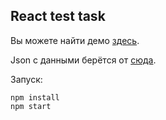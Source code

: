 ## React test task

Вы можете найти демо [здесь](https://shvedaction.github.io/ReactTest/).

Json с данными берётся от [сюда](https://gist.github.com/ShvedAction/f855ce950310658c8d2c79ad20f186d1).

Запуск:
```
npm install
npm start
```
